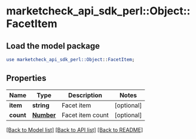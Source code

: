 # marketcheck_api_sdk_perl::Object::FacetItem

## Load the model package
```perl
use marketcheck_api_sdk_perl::Object::FacetItem;
```

## Properties
Name | Type | Description | Notes
------------ | ------------- | ------------- | -------------
**item** | **string** | Facet item | [optional] 
**count** | [**Number**](Number.md) | Facet item count | [optional] 

[[Back to Model list]](../README.md#documentation-for-models) [[Back to API list]](../README.md#documentation-for-api-endpoints) [[Back to README]](../README.md)


